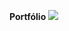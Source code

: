 <p aling="center">
  <strong>Portfólio</strong>
  <img src="https://github.com/NelsonModenezNeto/Portifolio/assets/99834482/76e476dd-781a-4f4a-9087-3516b40ec862>
">
</p>
